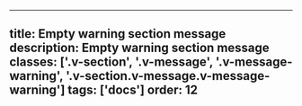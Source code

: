 <!--
 *              Copyright (c) 2025 Visa, Inc.
 *
 * Licensed under the Apache License, Version 2.0 (the "License");
 * you may not use this file except in compliance with the License.
 * You may obtain a copy of the License at
 *
 *         http://www.apache.org/licenses/LICENSE-2.0
 *
 * Unless required by applicable law or agreed to in writing, software
 * distributed under the License is distributed on an "AS IS" BASIS,
 * WITHOUT WARRANTIES OR CONDITIONS OF ANY KIND, either express or implied.
 * See the License for the specific language governing permissions and
 * limitations under the License.
 *
 -->
---
title: Empty warning section message
description: Empty warning section message 
classes: ['.v-section', '.v-message', '.v-message-warning', '.v-section.v-message.v-message-warning']
tags: ['docs']
order: 12
---

<div class="v-message v-message-warning v-section">
</div>
